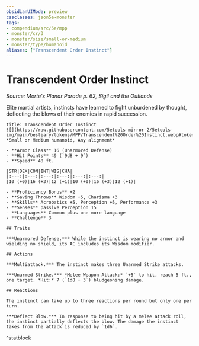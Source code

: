 ```yaml
---
obsidianUIMode: preview
cssclasses: json5e-monster
tags:
- compendium/src/5e/mpp
- monster/cr/3
- monster/size/small-or-medium
- monster/type/humanoid
aliases: ["Transcendent Order Instinct"]
---
```

# Transcendent Order Instinct
*Source: Morte's Planar Parade p. 62, Sigil and the Outlands*  

Elite martial artists, instincts have learned to fight unburdened by thought, deflecting the blows of their enemies in rapid succession.

```ad-statblock
title: Transcendent Order Instinct
![](https://raw.githubusercontent.com/5etools-mirror-2/5etools-img/main/bestiary/tokens/MPP/Transcendent%20Order%20Instinct.webp#token)
*Small or Medium humanoid, Any alignment*

- **Armor Class** 16 (Unarmored Defense)
- **Hit Points** 49 (`9d8 + 9`)
- **Speed** 40 ft.

|STR|DEX|CON|INT|WIS|CHA|
|:---:|:---:|:---:|:---:|:---:|:---:|
|10 (+0)|16 (+3)|12 (+1)|10 (+0)|16 (+3)|12 (+1)|

- **Proficiency Bonus** +2
- **Saving Throws** Wisdom +5, Charisma +3
- **Skills** Acrobatics +5, Perception +5, Performance +3
- **Senses** passive Perception 15
- **Languages** Common plus one more language
- **Challenge** 3

## Traits

***Unarmored Defense.*** While the instinct is wearing no armor and wielding no shield, its AC includes its Wisdom modifier.

## Actions

***Multiattack.*** The instinct makes three Unarmed Strike attacks.

***Unarmed Strike.*** *Melee Weapon Attack:* `+5` to hit, reach 5 ft., one target. *Hit:* 7 (`1d8 + 3`) bludgeoning damage.

## Reactions

The instinct can take up to three reactions per round but only one per turn.

***Deflect Blow.*** In response to being hit by a melee attack roll, the instinct partially deflects the blow. The damage the instinct takes from the attack is reduced by `1d6`.
```
^statblock